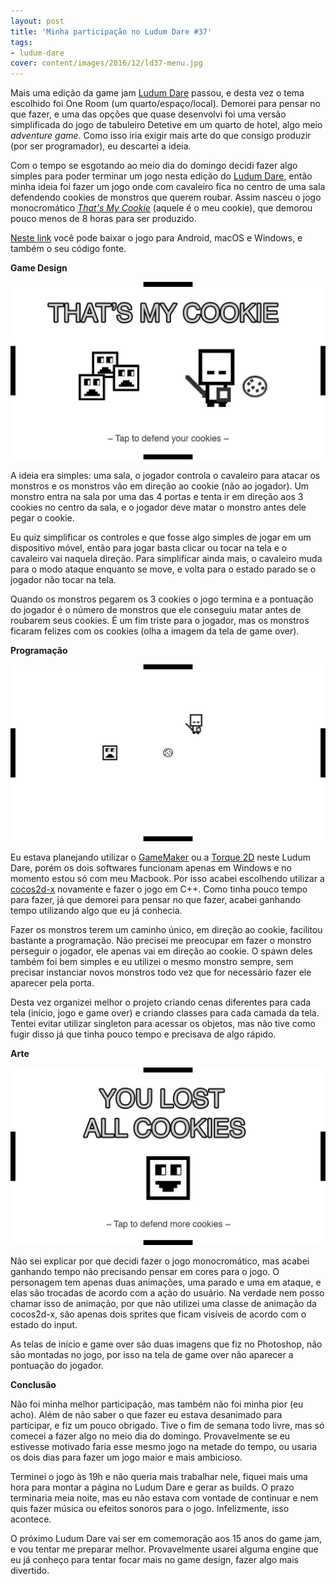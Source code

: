 ```yaml
---
layout: post
title: 'Minha participação no Ludum Dare #37'
tags:
- ludum-dare
cover: content/images/2016/12/ld37-menu.jpg
---
```


Mais uma edição da game jam [Ludum Dare](http://ludumdare.com/compo/) passou, e desta vez o tema escolhido foi One Room (um quarto/espaço/local). Demorei para pensar no que fazer, e uma das opções que quase desenvolvi foi uma versão simplificada do jogo de tabuleiro Detetive em um quarto de hotel, algo meio *adventure game*. Como isso iria exigir mais arte do que consigo produzir (por ser programador), eu descartei a ideia.

Com o tempo se esgotando ao meio dia do domingo decidi fazer algo simples para poder terminar um jogo nesta edição do [Ludum Dare](http://ludumdare.com/compo/ludum-dare-37/?action=preview&uid=52021), então minha ideia foi fazer um jogo onde com cavaleiro fica no centro de uma sala defendendo cookies de monstros que querem roubar. Assim nasceu o jogo monocromático *[That's My Cookie](http://ludumdare.com/compo/ludum-dare-37/?action=preview&uid=52021)* (aquele é o meu cookie), que demorou pouco menos de 8 horas para ser produzido.

[Neste link](https://www.garagegames.com/products/torque-2d) você pode baixar o jogo para Android, macOS e Windows, e também o seu código fonte.

**Game Design**

![](/content/images/2016/12/ld37-menu.jpg)

A ideia era simples: uma sala, o jogador controla o cavaleiro para atacar os monstros e os monstros vão em direção ao cookie (não ao jogador). Um monstro entra na sala por uma das 4 portas e tenta ir em direção aos 3 cookies no centro da sala, e o jogador deve matar o monstro antes dele pegar o cookie.

Eu quiz simplificar os controles e que fosse algo simples de jogar em um dispositivo móvel, então para jogar basta clicar ou tocar na tela e o cavaleiro vai naquela direção. Para simplificar ainda mais, o cavaleiro muda para o modo ataque enquanto se move, e volta para o estado parado se o jogador não tocar na tela.

Quando os monstros pegarem os 3 cookies o jogo termina e a pontuação do jogador é o número de monstros que ele conseguiu matar antes de roubarem seus cookies. É um fim triste para o jogador, mas os monstros ficaram felizes com os cookies (olha a imagem da tela de game over).

**Programação**

![](/content/images/2016/12/ld37-gameplay.jpg)

Eu estava planejando utilizar o [GameMaker](http://www.yoyogames.com/gamemaker) ou a [Torque 2D](https://www.garagegames.com/products/torque-2d) neste Ludum Dare, porém os dois softwares funcionam apenas em Windows e no momento estou só com meu Macbook. Por isso acabei escolhendo utilizar a [cocos2d-x](http://www.cocos2d-x.org/) novamente e fazer o jogo em C++. Como tinha pouco tempo para fazer, já que demorei para pensar no que fazer, acabei ganhando tempo utilizando algo que eu já conhecia.

Fazer os monstros terem um caminho único, em direção ao cookie, facilitou bastante a programação. Não precisei me preocupar em fazer o monstro perseguir o jogador, ele apenas vai em direção ao cookie. O spawn deles também foi bem simples e eu utilizei o mesmo monstro sempre, sem precisar instanciar novos monstros todo vez que for necessário fazer ele aparecer pela porta.

Desta vez organizei melhor o projeto criando cenas diferentes para cada tela (início, jogo e game over) e criando classes para cada camada da tela. Tentei evitar utilizar singleton para acessar os objetos, mas não tive como fugir disso já que tinha pouco tempo e precisava de algo rápido.

**Arte**

![](/content/images/2016/12/ld37-gameover.jpg)

Não sei explicar por que decidi fazer o jogo monocromático, mas acabei ganhando tempo não precisando pensar em cores para o jogo. O personagem tem apenas duas animações, uma parado e uma em ataque, e elas são trocadas de acordo com a ação do usuário. Na verdade nem posso chamar isso de animação, por que não utilizei uma classe de animação da cocos2d-x, são apenas dois sprites que ficam visíveis de acordo com o estado do input.

As telas de início e game over são duas imagens que fiz no Photoshop, não são montadas no jogo, por isso na tela de game over não aparecer a pontuação do jogador.

**Conclusão**

Não foi minha melhor participação, mas também não foi minha pior (eu acho). Além de não saber o que fazer eu estava desanimado para participar, e fiz um pouco obrigado. Tive o fim de semana todo livre, mas só comecei a fazer algo no meio dia do domingo. Provavelmente se eu estivesse motivado faria esse mesmo jogo na metade do tempo, ou usaria os dois dias para fazer um jogo maior e mais ambicioso.

Terminei o jogo às 19h e não queria mais trabalhar nele, fiquei mais uma hora para montar a página no Ludum Dare e gerar as builds. O prazo terminaria meia noite, mas eu não estava com vontade de continuar e nem quis fazer música ou efeitos sonoros para o jogo. Infelizmente, isso acontece.

O próximo Ludum Dare vai ser em comemoração aos 15 anos do game jam, e vou tentar me preparar melhor. Provavelmente usarei alguma engine que eu já conheço para tentar focar mais no game design, fazer algo mais divertido.
